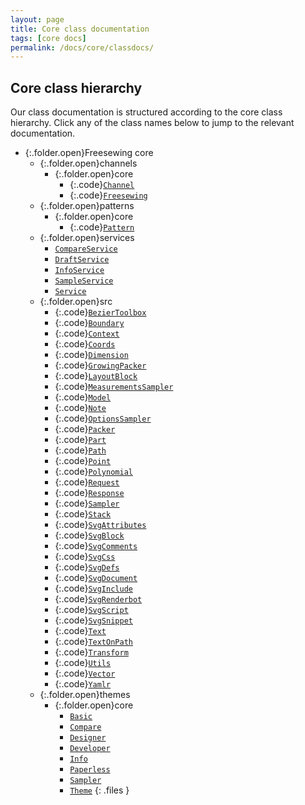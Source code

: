 ```yaml
---
layout: page
title: Core class documentation
tags: [core docs]
permalink: /docs/core/classdocs/
---
```


## Core class hierarchy

Our class documentation is structured according to the core class hierarchy.
Click any of the class names below to jump to the relevant documentation.

- {:.folder.open}Freesewing core
  - {:.folder.open}channels
    - {:.folder.open}core
      - {:.code}[`Channel`](channels/core/channel)
      - {:.code}[`Freesewing`](channels/core/freesewing)
  - {:.folder.open}patterns
    - {:.folder.open}core
      - {:.code}[`Pattern`](patterns/core/pattern)
  - {:.folder.open}services
    - [`CompareService`](services/compareservice)
    - [`DraftService`](services/draftservice)
    - [`InfoService`](services/infoservice)
    - [`SampleService`](services/sampleservice)
    - [`Service`](services/service)
  - {:.folder.open}src
    - {:.code}[`BezierToolbox`](src/beziertoolbox)
    - {:.code}[`Boundary`](src/boundary)
    - {:.code}[`Context`](src/context)
    - {:.code}[`Coords`](src/coords)
    - {:.code}[`Dimension`](src/dimension)
    - {:.code}[`GrowingPacker`](src/growingpacker)
    - {:.code}[`LayoutBlock`](src/layoutblock)
    - {:.code}[`MeasurementsSampler`](src/measurementssampler)
    - {:.code}[`Model`](src/model)
    - {:.code}[`Note`](src/note)
    - {:.code}[`OptionsSampler`](src/optionssampler)
    - {:.code}[`Packer`](src/packer)
    - {:.code}[`Part`](src/part)
    - {:.code}[`Path`](src/path)
    - {:.code}[`Point`](src/point)
    - {:.code}[`Polynomial`](src/polynomial)
    - {:.code}[`Request`](src/request)
    - {:.code}[`Response`](src/response)
    - {:.code}[`Sampler`](src/sampler)
    - {:.code}[`Stack`](src/stack)
    - {:.code}[`SvgAttributes`](src/svgattributes)
    - {:.code}[`SvgBlock`](src/svgblock)
    - {:.code}[`SvgComments`](src/svgcomments)
    - {:.code}[`SvgCss`](src/svgcss)
    - {:.code}[`SvgDefs`](src/svgdefs)
    - {:.code}[`SvgDocument`](src/svgdocument)
    - {:.code}[`SvgInclude`](src/svginclude)
    - {:.code}[`SvgRenderbot`](src/svgrenderbot)
    - {:.code}[`SvgScript`](src/svgscript)
    - {:.code}[`SvgSnippet`](src/svgsnippet)
    - {:.code}[`Text`](src/text)
    - {:.code}[`TextOnPath`](src/textonpath)
    - {:.code}[`Transform`](src/transform)
    - {:.code}[`Utils`](src/utils)
    - {:.code}[`Vector`](src/vector)
    - {:.code}[`Yamlr`](src/yamlr)
  - {:.folder.open}themes
    - {:.folder.open}core
      - [`Basic`](themes/core/basic)
      - [`Compare`](themes/core/compare)
      - [`Designer`](themes/core/designer)
      - [`Developer`](themes/core/developer)
      - [`Info`](themes/core/info)
      - [`Paperless`](themes/core/paperless)
      - [`Sampler`](themes/core/sampler)
      - [`Theme`](themes/core/theme)
{: .files }

